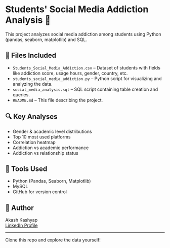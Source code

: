 
# Students' Social Media Addiction Analysis 📱

This project analyzes social media addiction among students using Python (pandas, seaborn, matplotlib) and SQL.

## 📂 Files Included

- `Students_Social_Media_Addiction.csv` – Dataset of students with fields like addiction score, usage hours, gender, country, etc.
- `students_social_media_addiction.py` – Python script for visualizing and analyzing the data.
- `social_media_analysis.sql` – SQL script containing table creation and queries.
- `README.md` – This file describing the project.

## 🔍 Key Analyses

- Gender & academic level distributions
- Top 10 most used platforms
- Correlation heatmap
- Addiction vs academic performance
- Addiction vs relationship status

## 🧠 Tools Used

- Python (Pandas, Seaborn, Matplotlib)
- MySQL
- GitHub for version control

## 👤 Author

Akash Kashyap  
[LinkedIn Profile](https://www.linkedin.com/in/akash-kashyap-570290188)

---

Clone this repo and explore the data yourself!
